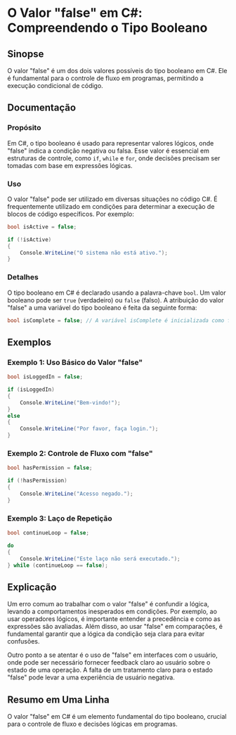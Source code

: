 <!--
Meta Description: # O Valor "false" em C#: Compreendendo o Tipo Booleano ## Sinopse O valor "false" é um dos dois valores possíveis do tipo booleano em C#. Ele é fundam...
Meta Keywords: false, valor, booleano, tipo, para
-->

# O Valor "false" em C#: Compreendendo o Tipo Booleano

## Sinopse
O valor "false" é um dos dois valores possíveis do tipo booleano em C#. Ele é fundamental para o controle de fluxo em programas, permitindo a execução condicional de código.

## Documentação
### Propósito
Em C#, o tipo booleano é usado para representar valores lógicos, onde "false" indica a condição negativa ou falsa. Esse valor é essencial em estruturas de controle, como `if`, `while` e `for`, onde decisões precisam ser tomadas com base em expressões lógicas.

### Uso
O valor "false" pode ser utilizado em diversas situações no código C#. É frequentemente utilizado em condições para determinar a execução de blocos de código específicos. Por exemplo:

```csharp
bool isActive = false;

if (!isActive)
{
    Console.WriteLine("O sistema não está ativo.");
}
```

### Detalhes
O tipo booleano em C# é declarado usando a palavra-chave `bool`. Um valor booleano pode ser `true` (verdadeiro) ou `false` (falso). A atribuição do valor "false" a uma variável do tipo booleano é feita da seguinte forma:

```csharp
bool isComplete = false; // A variável isComplete é inicializada como falsa.
```

## Exemplos
### Exemplo 1: Uso Básico do Valor "false"
```csharp
bool isLoggedIn = false;

if (isLoggedIn)
{
    Console.WriteLine("Bem-vindo!");
}
else
{
    Console.WriteLine("Por favor, faça login.");
}
```

### Exemplo 2: Controle de Fluxo com "false"
```csharp
bool hasPermission = false;

if (!hasPermission)
{
    Console.WriteLine("Acesso negado.");
}
```

### Exemplo 3: Laço de Repetição
```csharp
bool continueLoop = false;

do
{
    Console.WriteLine("Este laço não será executado.");
} while (continueLoop == false);
```

## Explicação
Um erro comum ao trabalhar com o valor "false" é confundir a lógica, levando a comportamentos inesperados em condições. Por exemplo, ao usar operadores lógicos, é importante entender a precedência e como as expressões são avaliadas. Além disso, ao usar "false" em comparações, é fundamental garantir que a lógica da condição seja clara para evitar confusões.

Outro ponto a se atentar é o uso de "false" em interfaces com o usuário, onde pode ser necessário fornecer feedback claro ao usuário sobre o estado de uma operação. A falta de um tratamento claro para o estado "false" pode levar a uma experiência de usuário negativa.

## Resumo em Uma Linha
O valor "false" em C# é um elemento fundamental do tipo booleano, crucial para o controle de fluxo e decisões lógicas em programas.